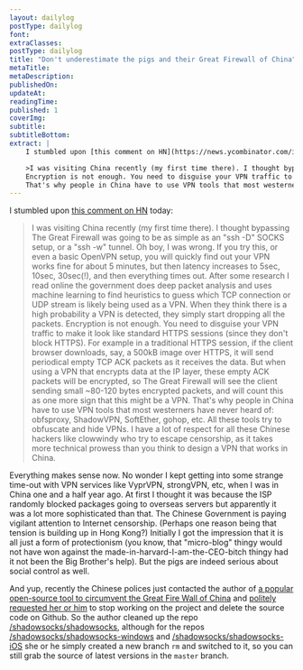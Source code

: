 ```yaml
---
layout: dailylog
postType: dailylog
font:
extraClasses:
postType: dailylog
title: "Don't underestimate the pigs and their Great Firewall of China"
metaTitle:
metaDescription:
publishedOn:
updateAt:
readingTime:
published: 1
coverImg:
subtitle:
subtitleBottom:
extract: |
    I stumbled upon [this comment on HN](https://news.ycombinator.com/item?id=10101653) today:

    >I was visiting China recently (my first time there). I thought bypassing The Great Firewall was going to be as simple as an "ssh -D" SOCKS setup, or a "ssh -w" tunnel. Oh boy, I was wrong. If you try this, or even a basic OpenVPN setup, you will quickly find out your VPN works fine for about 5 minutes, but then latency increases to 5sec, 10sec, 30sec(!), and then everything times out. After some research I read online the government does deep packet analysis and uses machine learning to find heuristics to guess which TCP connection or UDP stream is likely being used as a VPN. When they think there is a high probability a VPN is detected, they simply start dropping all the packets.
    Encryption is not enough. You need to disguise your VPN traffic to make it look like standard HTTPS sessions (since they don't block HTTPS). For example in a traditional HTTPS session, if the client browser downloads, say, a 500kB image over HTTPS, it will send periodical empty TCP ACK packets as it receives the data. But when using a VPN that encrypts data at the IP layer, these empty ACK packets will be encrypted, so The Great Firewall will see the client sending small ~80-120 bytes encrypted packets, and will count this as one more sign that this might be a VPN.
    That's why people in China have to use VPN tools that most westerners have never heard of: obfsproxy, ShadowVPN, SoftEther, gohop, etc. All these tools try to obfuscate and hide VPNs. I have a lot of respect for all these Chinese hackers like clowwindy who try to escape censorship, as it takes more technical prowess than you think to design a VPN that works in China.
---
```


I stumbled upon [this comment on HN](https://news.ycombinator.com/item?id=10101653) today:

>I was visiting China recently (my first time there). I thought bypassing The Great Firewall was going to be as simple as an "ssh -D" SOCKS setup, or a "ssh -w" tunnel. Oh boy, I was wrong. If you try this, or even a basic OpenVPN setup, you will quickly find out your VPN works fine for about 5 minutes, but then latency increases to 5sec, 10sec, 30sec(!), and then everything times out. After some research I read online the government does deep packet analysis and uses machine learning to find heuristics to guess which TCP connection or UDP stream is likely being used as a VPN. When they think there is a high probability a VPN is detected, they simply start dropping all the packets.
Encryption is not enough. You need to disguise your VPN traffic to make it look like standard HTTPS sessions (since they don't block HTTPS). For example in a traditional HTTPS session, if the client browser downloads, say, a 500kB image over HTTPS, it will send periodical empty TCP ACK packets as it receives the data. But when using a VPN that encrypts data at the IP layer, these empty ACK packets will be encrypted, so The Great Firewall will see the client sending small ~80-120 bytes encrypted packets, and will count this as one more sign that this might be a VPN.
That's why people in China have to use VPN tools that most westerners have never heard of: obfsproxy, ShadowVPN, SoftEther, gohop, etc. All these tools try to obfuscate and hide VPNs. I have a lot of respect for all these Chinese hackers like clowwindy who try to escape censorship, as it takes more technical prowess than you think to design a VPN that works in China.

Everything makes sense now. No wonder I kept getting into some strange time-out with VPN services like VyprVPN, strongVPN, etc, when I was in China one and a half year ago. At first I thought it was because the ISP randomly blocked packages going to overseas servers but apparently it was a lot more sophisticated than that. The Chinese Government is paying vigilant attention to Internet censorship. (Perhaps one reason being that tension is building up in Hong Kong?) Initially I got the impression that it is all just a form of protectionism (you know, that "micro-blog" thingy would not have won against the made-in-harvard-I-am-the-CEO-bitch thingy had it not been the Big Brother's help). But the pigs are indeed serious about social control as well.

And yup, recently the Chinese polices just contacted the author of [a popular open-source tool to circumvent the Great Fire Wall of China](https://github.com/shadowsocks) and [politely requested her or him](https://news.ycombinator.com/item?id=10101469) to stop working on the project and delete the source code on Github. So the author cleaned up the repo [/shadowsocks/shadowsocks](https://github.com/shadowsocks/shadowsocks), although for the repos [/shadowsocks/shadowsocks-windows](https://github.com/shadowsocks/shadowsocks-windows) and [/shadowsocks/shadowsocks-iOS](https://github.com/shadowsocks/shadowsocks-iOS) she or he simply created a new branch `rm` and switched to it, so you can still grab the source of latest versions in the `master` branch.
